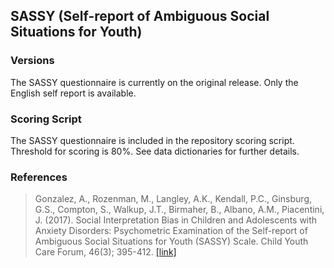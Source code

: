 ## SASSY (Self-report of Ambiguous Social Situations for Youth)

### Versions
The SASSY questionnaire is currently on the original release. Only the English self report is available.


### Scoring Script
The SASSY questionnaire is included in the repository scoring script. Threshold for scoring is 80%. See data dictionaries for further details.


### References
> Gonzalez, A., Rozenman, M., Langley, A.K., Kendall, P.C., Ginsburg, G.S., Compton, S., Walkup, J.T., Birmaher, B., Albano, A.M., Piacentini, J. (2017). Social Interpretation Bias in Children and Adolescents with Anxiety Disorders: Psychometric Examination of the Self-report of Ambiguous Social Situations for Youth (SASSY) Scale. Child Youth Care Forum, 46(3); 395-412. [[link]](https://www.ncbi.nlm.nih.gov/pmc/articles/PMC5521277/)
